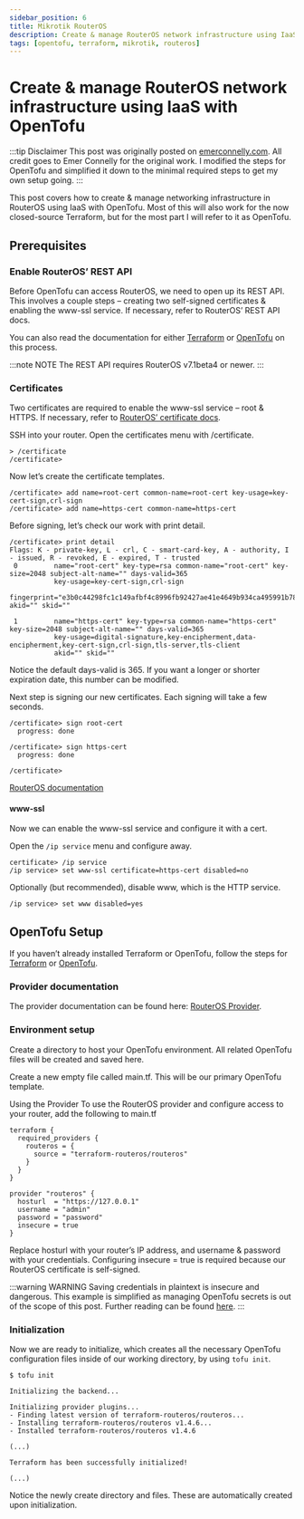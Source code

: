 ```yaml
---
sidebar_position: 6
title: Mikrotik RouterOS
description: Create & manage RouterOS network infrastructure using IaaS with OpenTofu / Terraform
tags: [opentofu, terraform, mikrotik, routeros]
---
```


# Create & manage RouterOS network infrastructure using IaaS with OpenTofu

:::tip Disclaimer
This post was originally posted on [emerconnelly.com](https://emerconnelly.com/mikrotik/routeros/terraform/terraform-create-manage-routeros-network-infrastructure/). All credit goes to Emer Connelly for the original work. I modified the steps for OpenTofu and simplified it down to the minimal required steps to get my own setup going.
:::

This post covers how to create & manage networking infrastructure in RouterOS using IaaS with OpenTofu. Most of this will also work for the now closed-source Terraform, but for the most part I will refer to it as OpenTofu.


## Prerequisites
### Enable RouterOS’ REST API
Before OpenTofu can access RouterOS, we need to open up its REST API. This involves a couple steps – creating two self-signed certificates & enabling the www-ssl service. If necessary, refer to RouterOS’ REST API docs.

You can also read the documentation for either [Terraform](https://developer.hashicorp.com/terraform/downloads) or [OpenTofu](https://opentofu.org/docs/intro/install/) on this process.

:::note NOTE
The REST API requires RouterOS v7.1beta4 or newer.
:::

### Certificates
Two certificates are required to enable the www-ssl service – root & HTTPS. If necessary, refer to [RouterOS’ certificate docs](https://help.mikrotik.com/docs/display/ROS/Certificates).

SSH into your router. Open the certificates menu with /certificate.

```
> /certificate
/certificate> 
```
Now let’s create the certificate templates.
```
/certificate> add name=root-cert common-name=root-cert key-usage=key-cert-sign,crl-sign
/certificate> add name=https-cert common-name=https-cert
```
Before signing, let’s check our work with print detail.
```
/certificate> print detail
Flags: K - private-key, L - crl, C - smart-card-key, A - authority, I - issued, R - revoked, E - expired, T - trusted
 0         name="root-cert" key-type=rsa common-name="root-cert" key-size=2048 subject-alt-name="" days-valid=365
           key-usage=key-cert-sign,crl-sign
           fingerprint="e3b0c44298fc1c149afbf4c8996fb92427ae41e4649b934ca495991b7852b855" akid="" skid=""

 1         name="https-cert" key-type=rsa common-name="https-cert" key-size=2048 subject-alt-name="" days-valid=365
           key-usage=digital-signature,key-encipherment,data-encipherment,key-cert-sign,crl-sign,tls-server,tls-client
           akid="" skid=""
```
Notice the default days-valid is 365. If you want a longer or shorter expiration date, this number can be modified.

Next step is signing our new certificates. Each signing will take a few seconds.
```
/certificate> sign root-cert
  progress: done

/certificate> sign https-cert
  progress: done

/certificate>
```
[RouterOS documentation](https://help.mikrotik.com/docs/display/ROS/Certificates)

#### www-ssl
Now we can enable the www-ssl service and configure it with a cert.

Open the `/ip service` menu and configure away.
```
certificate> /ip service
/ip service> set www-ssl certificate=https-cert disabled=no
```
Optionally (but recommended), disable www, which is the HTTP service.
```
/ip service> set www disabled=yes
```

## OpenTofu Setup
If you haven’t already installed Terraform or OpenTofu, follow the steps for [Terraform](https://developer.hashicorp.com/terraform/downloads) or [OpenTofu](https://opentofu.org/docs/intro/install/).

### Provider documentation
The provider documentation can be found here: [RouterOS Provider](https://registry.terraform.io/providers/terraform-routeros/routeros/latest/docs).

### Environment setup
Create a directory to host your OpenTofu environment. All related OpenTofu files will be created and saved here.

Create a new empty file called main.tf. This will be our primary OpenTofu template.

Using the Provider
To use the RouterOS provider and configure access to your router, add the following to main.tf
```
terraform {
  required_providers {
    routeros = {
      source = "terraform-routeros/routeros"
    }
  }
}

provider "routeros" {
  hosturl  = "https://127.0.0.1"
  username = "admin"
  password = "password"
  insecure = true
}
```
Replace hosturl with your router’s IP address, and username & password with your credentials. Configuring insecure = true is required because our RouterOS certificate is self-signed.

:::warning WARNING
Saving credentials in plaintext is insecure and dangerous. This example is simplified as managing OpenTofu secrets is out of the scope of this post. Further reading can be found [here](https://blog.gruntwork.io/a-comprehensive-guide-to-managing-secrets-in-your-terraform-code-1d586955ace1).
:::


### Initialization
Now we are ready to initialize, which creates all the necessary OpenTofu configuration files inside of our working directory, by using `tofu init`.
```
$ tofu init

Initializing the backend...

Initializing provider plugins...
- Finding latest version of terraform-routeros/routeros...
- Installing terraform-routeros/routeros v1.4.6...
- Installed terraform-routeros/routeros v1.4.6

(...)

Terraform has been successfully initialized!

(...)
```
Notice the newly create directory and files. These are automatically created upon initialization.



